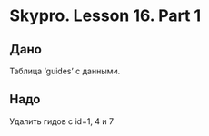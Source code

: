 # Skypro. Lesson 16. Part 1

## Дано

Таблица ‘guides’ с данными.


## Надо

Удалить гидов с id=1, 4 и 7